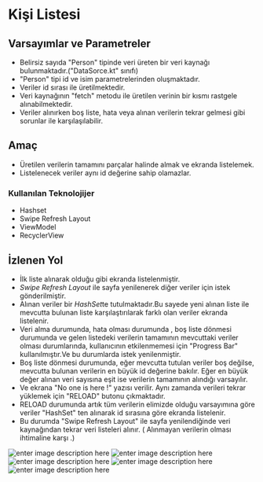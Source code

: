 # Kişi Listesi

## Varsayımlar ve Parametreler 

* Belirsiz sayıda "Person" tipinde veri üreten bir veri kaynağı bulunmaktadır.("DataSorce.kt" sınıfı)
* "Person" tipi id ve isim parametrelerinden oluşmaktadır.
* Veriler id sırası ile üretilmektedir.
* Veri kaynağının "fetch" metodu ile üretilen verinin bir kısmı rastgele alınabilmektedir.
* Veriler alınırken boş liste, hata veya alınan verilerin tekrar gelmesi gibi sorunlar ile karşılaşılabilir.

## Amaç 

* Üretilen verilerin tamamını parçalar halinde almak ve ekranda listelemek.
* Listelenecek veriler aynı id değerine sahip olamazlar.

### Kullanılan Teknolojijer

* Hashset
* Swipe Refresh Layout
* ViewModel
* RecyclerView


## İzlenen Yol

* İlk liste alınarak olduğu gibi ekranda listelenmiştir.
* *Swipe Refresh Layout* ile sayfa yenilenerek diğer veriler için istek gönderilmiştir. 
* Alınan veriler bir *HashSet*te tutulmaktadır.Bu sayede yeni alınan liste ile mevcutta bulunan liste karşılaştırılarak farklı olan veriler ekranda listelenir.
* Veri alma durumunda, hata olması durumunda , boş liste dönmesi durumunda ve gelen listedeki verilerin tamamının mevcuttaki veriler olması durumlarında, kullanıcının etkilenmemesi için "Progress Bar" kullanılmıştır.Ve bu durumlarda istek yenilenmiştir.
* Boş liste dönmesi durumunda, eğer mevcutta tutulan veriler boş değilse, mevcutta bulunan verilerin en büyük id değerine bakılır. Eğer en büyük değer alınan veri sayısına eşit ise verilerin tamamının alındığı varsayılır. 
* Ve ekrana "No one is here !" yazısı verilir. Aynı zamanda verileri tekrar yüklemek için "RELOAD" butonu çıkmaktadır.
* RELOAD durumunda artık tüm verilerin elimizde olduğu varsayımına göre veriler "HashSet" ten alınarak id sırasına göre ekranda listelenir.
* Bu durumda "Swipe Refresh Layout" ile sayfa yenilendiğinde veri kaynağından tekrar veri listeleri alınır. ( Alınmayan verilerin olması ihtimaline karşı .)



![enter image description here](https://github.com/mstfgvnc/PersonList/blob/master/app/src/main/res/ss/1.jpg?raw=true)  ![enter image description here](https://github.com/mstfgvnc/PersonList/blob/master/app/src/main/res/ss/2.jpg?raw=true)  ![enter image description here](https://github.com/mstfgvnc/PersonList/blob/master/app/src/main/res/ss/3.jpg?raw=true)  ![enter image description here](https://github.com/mstfgvnc/PersonList/blob/master/app/src/main/res/ss/4.jpg?raw=true)  ![enter image description here](https://github.com/mstfgvnc/PersonList/blob/master/app/src/main/res/ss/5.jpg?raw=true)  


